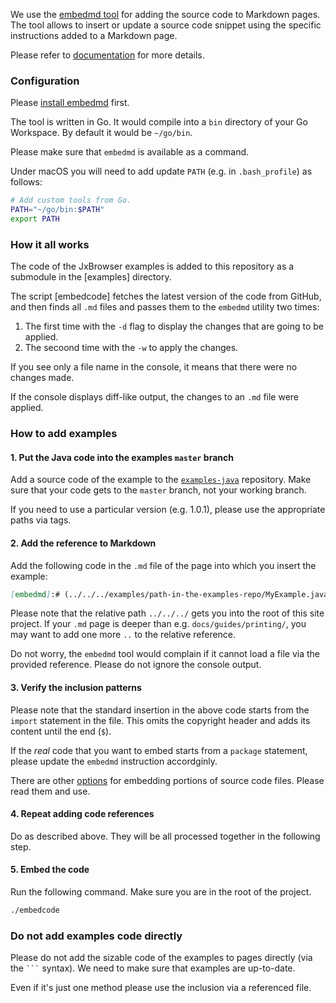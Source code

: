We use the [embedmd tool](https://github.com/campoy/embedmd) for adding
the source code to Markdown pages. The tool allows to insert or update a
source code snippet using the specific instructions added to a Markdown
page.

Please refer to [documentation](https://github.com/campoy/embedmd#embedmd)
for more details.

### Configuration

Please [install embedmd](https://github.com/campoy/embedmd#installation)
first.

The tool is written in Go. It would compile into a `bin` directory of
your Go Workspace. By default it would be `~/go/bin`.

Please make sure that `embedmd` is available as a command.

Under macOS you will need to add update `PATH` (e.g. in `.bash_profile`)
as follows:

```bash
# Add custom tools from Go.
PATH="~/go/bin:$PATH"
export PATH
```

### How it all works

The code of the JxBrowser examples is added to this repository as a
submodule in the [examples] directory.

The script [embedcode] fetches the latest version of the code from
GitHub, and then finds all `.md` files and passes them to the `embedmd`
utility two times:

  1. The first time with the `-d` flag to display the changes that are
     going to be applied.
  2. The secoond time with the `-w` to apply the changes.

If you see only a file name in the console, it means that there
were no changes made.

If the console displays diff-like output, the changes to an `.md` file
were applied.

### How to add examples

#### 1. Put the Java code into the examples `master` branch

Add a source code of the example to the [`examples-java`](https://github.com/SpineEventEngine/examples-java) repository.
Make sure that your code gets to the `master` branch, not your working branch.

If you need to use a particular version (e.g. 1.0.1), please use the
appropriate paths via tags.

#### 2. Add the reference to Markdown

Add the following code in the `.md` file of the page into which you
insert the example:

```markdown
[embedmd]:# (../../../examples/path-in-the-examples-repo/MyExample.java /import/ $)
```

Please note that the relative path `../../../` gets you into the root
of this site project. If your `.md` page is deeper than
e.g. `docs/guides/printing/`, you may want to add one more `..` to
the relative reference.

Do not worry, the `embedmd` tool would complain if it cannot load a file
via the provided reference. Please do not ignore the console output.

#### 3. Verify the inclusion patterns

Please note that the standard insertion in the above code starts from the
`import` statement in the file. This omits the copyright header and adds
its content until the end (`$`).

If the _real_ code that you want to embed starts from a `package`
statement, please update the `embedmd` instruction accordginly.

There are other [options](https://github.com/campoy/embedmd#usage)
for embedding portions of source code files. Please read them and use.

#### 4. Repeat adding code references

Do as described above. They will be all processed together in the
following step.

#### 5. Embed the code

Run the following command. Make sure you are in the root of the project.

```bash
./embedcode
```

### Do not add examples code directly

Please do not add the sizable code of the examples to pages directly (via the ` ``` ` syntax).
We need to make sure that examples are up-to-date.

Even if it's just one method please use the inclusion via a referenced
file.
